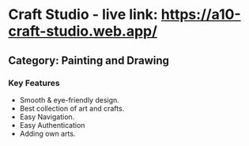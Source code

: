 # Craft Studio - live link: https://a10-craft-studio.web.app/

## Category: Painting and Drawing

### Key Features

- Smooth & eye-friendly design.
- Best collection of art and crafts.
- Easy Navigation.
- Easy Authentication
- Adding own arts.
